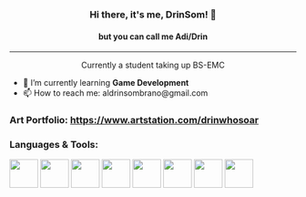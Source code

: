 ### <p align="center">Hi there, it's me, DrinSom! 🦖</p>
#### <p align="center"> but you can call me Adi/Drin </p>
---
<p align="center"> Currently a student taking up BS-EMC </p>


<ul>
  <li> 🌱 I’m currently learning <strong>Game Development</strong></li>
  <li> 📫 How to reach me: aldrinsombrano@gmail.com </li>
</ul>

### Art Portfolio: https://www.artstation.com/drinwhosoar

### Languages & Tools:

[<img src="https://cdn.jsdelivr.net/gh/devicons/devicon@latest/icons/python/python-original.svg" width="50" />](https://www.python.org/)
[<img src="https://cdn.jsdelivr.net/gh/devicons/devicon@latest/icons/javascript/javascript-original.svg" width="50" />](https://developer.mozilla.org/en-US/docs/Web/JavaScript)
[<img src="https://cdn.jsdelivr.net/gh/devicons/devicon@latest/icons/html5/html5-original.svg" width="50" />](https://developer.mozilla.org/en-US/docs/Web/HTML)
[<img src="https://cdn.jsdelivr.net/gh/devicons/devicon@latest/icons/csharp/csharp-original.svg" width="50" />](https://docs.microsoft.com/en-us/dotnet/csharp/)
[<img src="https://cdn.jsdelivr.net/gh/devicons/devicon@latest/icons/unity/unity-original.svg" width="50" />](https://unity.com/)
[<img src="https://cdn.jsdelivr.net/gh/devicons/devicon@latest/icons/photoshop/photoshop-original.svg" width="50" />](https://www.adobe.com/products/photoshop.html)
[<img src="https://cdn.jsdelivr.net/gh/devicons/devicon@latest/icons/maya/maya-original.svg" width="50" />](https://www.autodesk.com/products/maya/overview)
[<img src="https://cdn.jsdelivr.net/gh/devicons/devicon@latest/icons/figma/figma-original.svg" width="50" />](https://www.figma.com/)





